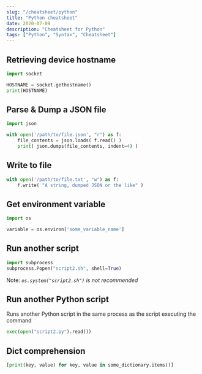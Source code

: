 ```yaml
---
slug: "/cheatsheet/python"
title: "Python cheatsheet"
date: 2020-07-09
description: "Cheatsheet for Python"
tags: ["Python", "Syntax", "Cheatsheet"]
---
```


## Retrieving device hostname
```python
import socket

HOSTNAME = socket.gethostname()
print(HOSTNAME)
```

## Parse & Dump a JSON file
```python
import json

with open('/path/to/file.json', "r") as f:
    file_contents = json.loads( f.read() )
    print( json.dumps(file_contents, indent=4) )
```

## Write to file
```python
with open('/path/to/file.txt', "w") as f:
    f.write( "A string, dumped JSON or the like" )
```

## Get environment variable
```python
import os

variable = os.environ['some_variable_name']
```

## Run another script
```python
import subprocess
subprocess.Popen("script2.sh", shell=True)
```
Note: *<code>os.system("script2.sh")</code> is not recommended*

## Run another Python script
Runs another Python script in the same process as the script executing the command
```python
exec(open("script2.py").read())
```

## Dict comprehension
```python
[print(key, value) for key, value in some_dictionary.items()]
```
